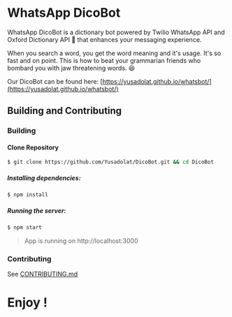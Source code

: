 # WhatsApp DicoBot

WhatsApp DicoBot is a dictionary bot powered by Twilio WhatsApp API and Oxford Dictionary API 🤖 that enhances your messaging experience.

When you search a word, you get the word meaning and it's usage. It's so fast and on point. This is how to beat your grammarian friends who bombard you with jaw threatening words. :laughing:

Our DicoBot can be found here: [https://yusadolat.github.io/whatsbot/](https://yusadolat.github.io/whatsbot/)

## Building and Contributing

### Building 
#### Clone Repository
```sh
$ git clone https://github.com/Yusadolat/DicoBot.git && cd DicoBot
```

##### Installing dependencies:
```sh
$ npm install
```

##### Running the server:
```sh
$ npm start
```

> App is running on http://localhost:3000

### Contributing
See [CONTRIBUTING.md](https://github.com/Yusadolat/DicoBot/blob/master/CONTRIBUTING.md)

# Enjoy !
